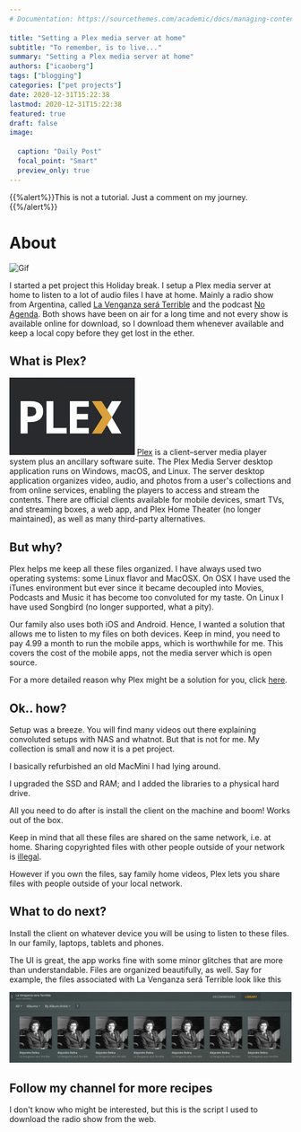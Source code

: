 ```yaml
---
# Documentation: https://sourcethemes.com/academic/docs/managing-content/

title: "Setting a Plex media server at home"
subtitle: "To remember, is to live..."
summary: "Setting a Plex media server at home"
authors: ["icaoberg"]
tags: ["blogging"]
categories: ["pet projects"]
date: 2020-12-31T15:22:38
lastmod: 2020-12-31T15:22:38
featured: true
draft: false
image:

  caption: "Daily Post"
  focal_point: "Smart"
  preview_only: true
---
```

{{%alert%}}This is not a tutorial. Just a comment on my journey.{{%/alert%}}

# About

![Gif](https://media3.giphy.com/media/h8yhqgovaZ5z58j7hg/giphy.gif?cid=ecf05e47929f71b6d212528649248cec56745f5a9e021bc7&rid=giphy.gif)

I started a pet project this Holiday break. I setup a Plex media server at home to listen to a lot of audio files I have at home. Mainly a radio show from Argentina, called [La Venganza será Terrible](https://venganzasdelpasado.com.ar/) and the podcast [No Agenda](https://www.noagendashow.net/). Both shows have been on air for a long time and not every show is available online for download, so I download them whenever available and keep a local copy before they get lost in the ether.

## What is Plex?
![Plex](./logo.png)
[Plex](https://en.wikipedia.org/wiki/Plex_(software)) is a client–server media player system plus an ancillary software suite. The Plex Media Server desktop application runs on Windows, macOS, and Linux. The server desktop application organizes video, audio, and photos from a user's collections and from online services, enabling the players to access and stream the contents. There are official clients available for mobile devices, smart TVs, and streaming boxes, a web app, and Plex Home Theater (no longer maintained), as well as many third-party alternatives.

## But why?
Plex helps me keep all these files organized. I have always used two operating systems: some Linux flavor and MacOSX. On OSX I have used the iTunes environment but ever since it became decoupled into Movies, Podcasts and Music it has become too convoluted for my taste. On Linux I have used Songbird (no longer supported, what a pity).

Our family also uses both iOS and Android. Hence, I wanted a solution that allows me to listen to my files on both devices. Keep in mind, you need to pay 4.99 a month to run the mobile apps, which is worthwhile for me. This covers the cost of the mobile apps, not the media server which is open source.

For a more detailed reason why Plex might be a solution for you, click [here](https://www.tomsguide.com/reference/what-is-plex).  

## Ok.. how?
Setup was a breeze. You will find many videos out there explaining convoluted setups with NAS and whatnot. But that is not for me. My collection is small and now it is a pet project.

I basically refurbished an old MacMini I had lying around.

I upgraded the SSD and RAM; and I added the libraries to a physical hard drive.

All you need to do after is install the client on the machine and boom! Works out of the box.

Keep in mind that all these files are shared on the same network, i.e. at home. Sharing copyrighted files with other people outside of your network is [illegal](https://www.riaa.com/resources-learning/about-piracy/#:~:text=Copying%20CDs&text=The%20copy%20is%20made%20from,it%20to%20others%20for%20copying).

However if you own the files, say family home videos, Plex lets you share files with people outside of your local network.

## What to do next?
Install the client on whatever device you will be using to listen to these files. In our family, laptops, tablets and phones.

The UI is great, the app works fine with some minor glitches that are more than understandable. Files are organized beautifully, as well. Say for example, the files associated with La Venganza será Terrible look like this

[![La Venganza sera Terrible](./dolina.png)](./dolina.png)

## Follow my channel for more recipes
I don't know who might be interested, but this is the script I used to download the radio show from the web.

<div class="github-card" data-github="icaoberg/la-venganza-sera-terrible" data-width="400" data-height="" data-theme="default"></div>
<script src="//cdn.jsdelivr.net/github-cards/latest/widget.js"></script>
